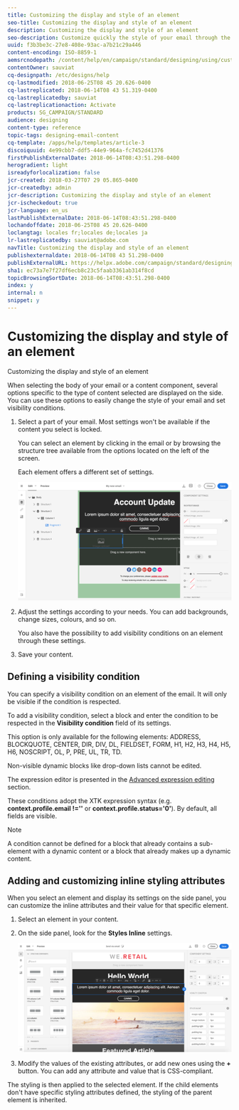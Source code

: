 ```yaml
---
title: Customizing the display and style of an element
seo-title: Customizing the display and style of an element
description: Customizing the display and style of an element
seo-description: Customize quickly the style of your email through the UI with quick access settings.
uuid: f3b3be3c-27e8-408e-93ac-a7b21c29a446
content-encoding: ISO-8859-1
aemsrcnodepath: /content/help/en/campaign/standard/designing/using/customizing-the-display-and-style-of-an-element
contentOwner: sauviat
cq-designpath: /etc/designs/help
cq-lastmodified: 2018-06-25T08 45 20.626-0400
cq-lastreplicated: 2018-06-14T08 43 51.319-0400
cq-lastreplicatedby: sauviat
cq-lastreplicationaction: Activate
products: SG_CAMPAIGN/STANDARD
audience: designing
content-type: reference
topic-tags: designing-email-content
cq-template: /apps/help/templates/article-3
discoiquuid: 4e99cbb7-ddf5-44e9-964a-fc7452d41376
firstPublishExternalDate: 2018-06-14T08:43:51.298-0400
herogradient: light
isreadyforlocalization: false
jcr-created: 2018-03-27T07 29 05.865-0400
jcr-createdby: admin
jcr-description: Customizing the display and style of an element
jcr-ischeckedout: true
jcr-language: en_us
lastPublishExternalDate: 2018-06-14T08:43:51.298-0400
lochandoffdate: 2018-06-25T08 45 20.626-0400
loclangtag: locales fr;locales de;locales ja
lr-lastreplicatedby: sauviat@adobe.com
navTitle: Customizing the display and style of an element
publishexternaldate: 2018-06-14T08 43 51.298-0400
publishExternalURL: https://helpx.adobe.com/campaign/standard/designing/using/customizing-the-display-and-style-of-an-element.html
sha1: ec73a7e7f27df6ecb8c23c5faab3361ab314f8cd
topicBrowsingSortDate: 2018-06-14T08:43:51.298-0400
index: y
internal: n
snippet: y
---
```


# Customizing the display and style of an element

Customizing the display and style of an element

When selecting the body of your email or a content component, several options specific to the type of content selected are displayed on the side. You can use these options to easily change the style of your email and set visibility conditions.

1. Select a part of your email. Most settings won't be available if the content you select is locked.

   You can select an element by clicking in the email or by browsing the structure tree available from the options located on the left of the screen.

   Each element offers a different set of settings.

   ![](assets/email_designer_treestructure.png)

1. Adjust the settings according to your needs. You can add backgrounds, change sizes, colours, and so on.

   You also have the possibility to add visibility conditions on an element through these settings.

1. Save your content.

## Defining a visibility condition

You can specify a visibility condition on an element of the email. It will only be visible if the condition is respected.

To add a visibility condition, select a block and enter the condition to be respected in the **Visibility condition** field of its settings.

This option is only available for the following elements: ADDRESS, BLOCKQUOTE, CENTER, DIR, DIV, DL, FIELDSET, FORM, H1, H2, H3, H4, H5, H6, NOSCRIPT, OL, P, PRE, UL, TR, TD.

Non-visible dynamic blocks like drop-down lists cannot be edited.

The expression editor is presented in the [Advanced expression editing](../../automating/using/editing-queries.md#about-query-editor) section.

These conditions adopt the XTK expression syntax (e.g. **context.profile.email !=''** or **context.profile.status='0'**). By default, all fields are visible.

>[!NOTE]
>
>A condition cannot be defined for a block that already contains a sub-element with a dynamic content or a block that already makes up a dynamic content.

## Adding and customizing inline styling attributes

When you select an element and display its settings on the side panel, you can customize the inline attributes and their value for that specific element.

1. Select an element in your content.
1. On the side panel, look for the **Styles Inline** settings.

   ![](assets/email_designer_inlineattributes.png)

1. Modify the values of the existing attributes, or add new ones using the **+** button. You can add any attribute and value that is CSS-compliant.

The styling is then applied to the selected element. If the child elements don't have specific styling attributes defined, the styling of the parent element is inherited.
